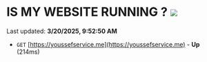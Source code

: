 # IS MY WEBSITE RUNNING ? [![](https://img.shields.io/static/v1?label=Sponsor&message=%E2%9D%A4&logo=GitHub&color=%23fe8e86)](https://github.com/sponsors/Youssef-Lehmam)

Last updated: **3/20/2025, 9:52:50 AM**

- `GET` [https://youssefservice.me](https://youssefservice.me) - **Up** (214ms)
